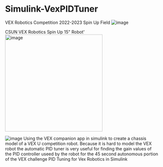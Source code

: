 # Simulink-VexPIDTuner
VEX Robotics Competition 2022-2023 Spin Up Field
![image](https://github.com/Robles-C/Simulink-VexPIDTuner/assets/19697487/e2bc1ec5-b199-4ea0-a847-e239a8836437)

CSUN VEX Robotics Spin Up 15" Robot'
<img width="319" alt="image" src="https://github.com/Robles-C/Simulink-VexPIDTuner/assets/19697487/37e2f791-2ab2-4d37-8078-e58f18a8d4a1">

![image](https://github.com/Robles-C/Simulink-VexPIDTuner/assets/19697487/0eee11a3-15fd-496a-889e-c487b9dbab98)
Using the VEX companion app in simulink to create a chassis model of a VEX U competition robot. Because it is hard to model the VEX robot the automatic PID tuner is very useful for finding the gain values of the PID controller useed by the robot for the 45 second autonomous portion of the VEX challenge
PID Tuning for Vex Robotics in Simulink

